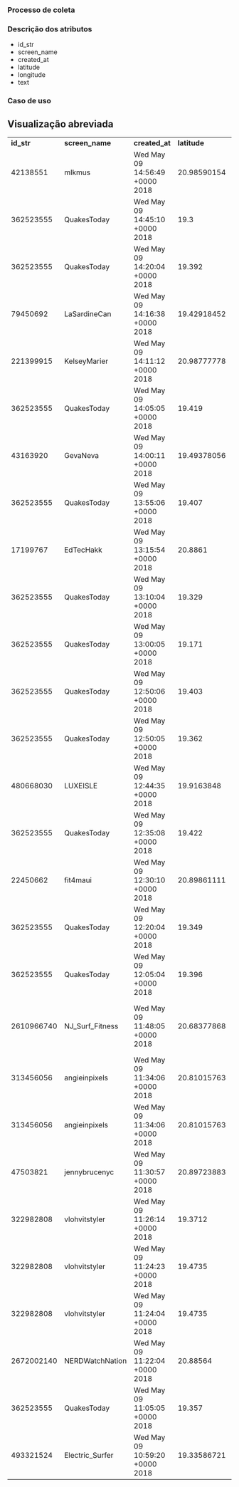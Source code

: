 ### Processo de coleta

### Descrição dos atributos

- id_str
- screen_name
- created_at
- latitude
- longitude
- text

### Caso de uso


## Visualização abreviada

| | | | | | |
| --- | --- | --- | --- | --- | --- |
| **id_str** | **screen_name** | **created_at** | **latitude** | **longitude** | **text** |
| 42138551 | mlkmus | Wed May 09 14:56:49 +0000 2018 | 20.98590154 | -156.66873096 | Happy #WhaleWednesday - Humpback Whale Fluke taken from aboard the |
| 362523555 | QuakesToday | Wed May 09 14:45:10 +0000 2018 | 19.3 | -155.248 | 1.9 magnitude #earthquake. 16 km from #Volcano, HI, United State |
| 362523555 | QuakesToday | Wed May 09 14:20:04 +0000 2018 | 19.392 | -154.928 | 2.3 magnitude #earthquake. 9 km from Leilani Estates, HI, #UnitedState |
| 79450692 | LaSardineCan | Wed May 09 14:16:38 +0000 2018 | 19.42918452 | -155.25757285 | Just posted a photo @ Hawaii Volcanoes National Par |
| 221399915 | KelseyMarier | Wed May 09 14:11:12 +0000 2018 | 20.98777778 | -156.66777778 | Collect moments, not things @ Napili, Hawai |
| 362523555 | QuakesToday | Wed May 09 14:05:05 +0000 2018 | 19.419 | -154.909 | 1.8 magnitude #earthquake. 6 km from #LeilaniEstates, HI, United State |
| 43163920 | GevaNeva | Wed May 09 14:00:11 +0000 2018 | 19.49378056 | -155.00968889 | Island Of Hawai'i Volcano UpdateOfficial Statement On Current |
| 362523555 | QuakesToday | Wed May 09 13:55:06 +0000 2018 | 19.407 | -155.266 | 2.1 magnitude #earthquake. 5 km from Volcano, #HI, United State |
| 17199767 | EdTecHakk | Wed May 09 13:15:54 +0000 2018 | 20.8861 | -156.675 | Happy Birthday to my beautiful wife, and |
| 362523555 | QuakesToday | Wed May 09 13:10:04 +0000 2018 | 19.329 | -155.104 | 1.8 magnitude #earthquake. 19 km from Volcano, #HI, United State |
| 362523555 | QuakesToday | Wed May 09 13:00:05 +0000 2018 | 19.171 | -155.134 | 2.2 magnitude #earthquake. 32 km from Volcano, HI, #UnitedState |
| 362523555 | QuakesToday | Wed May 09 12:50:06 +0000 2018 | 19.403 | -155.292 | 1.9 magnitude #earthquake. 8 km from #Volcano, HI, #UnitedState |
| 362523555 | QuakesToday | Wed May 09 12:50:05 +0000 2018 | 19.362 | -155.005 | 2.3 magnitude #earthquake. 15 km from Leilani Estates, HI, #UnitedState |
| 480668030 | LUXEISLE | Wed May 09 12:44:35 +0000 2018 | 19.9163848 | -155.88579531 | Wednesday Wanderlust. Thinking of The Big Island 🌴 and what they are |
| 362523555 | QuakesToday | Wed May 09 12:35:08 +0000 2018 | 19.422 | -154.858 | 2.0 magnitude #earthquake. 8 km from Leilani Estates, HI, #UnitedState |
| 22450662 | fit4maui | Wed May 09 12:30:10 +0000 2018 | 20.89861111 | -156.43055556 | It’s travel time! Super comfy flight OGG to Dallas with full lay |
| 362523555 | QuakesToday | Wed May 09 12:20:04 +0000 2018 | 19.349 | -155.083 | 2.0 magnitude #earthquake. 18 km from #FernAcres, HI, United State |
| 362523555 | QuakesToday | Wed May 09 12:05:04 +0000 2018 | 19.396 | -155.016 | 1.7 magnitude #earthquake. 13 km from Leilani Estates, #HI, United State |
| 2610966740 | NJ_Surf_Fitness | Wed May 09 11:48:05 +0000 2018 | 20.68377868 | -156.4417521 | Anti-gravity #lightrays #underwaterabyss #ocean #pacificocean #water |
| 313456056 | angieinpixels | Wed May 09 11:34:06 +0000 2018 | 20.81015763 | -156.62372105 | Cuteness  overload and I just can’t get enough of this day. This |
| 313456056 | angieinpixels | Wed May 09 11:34:06 +0000 2018 | 20.81015763 | -156.62372105 | Cuteness  overload and I just can’t get enough of this day. This |
| 47503821 | jennybrucenyc | Wed May 09 11:30:57 +0000 2018 | 20.89723883 | -156.70092951 | Hold on. There is land in sight. 🌟 #lifesaver #holdon #dontgiveup |
| 322982808 | vlohvitstyler | Wed May 09 11:26:14 +0000 2018 | 19.3712 | -155.205 | Took a small hike for the view. And it was cold. @ Puʻu Huluhul |
| 322982808 | vlohvitstyler | Wed May 09 11:24:23 +0000 2018 | 19.4735 | -154.92 | Hurts when you just gotta stare all over social media wishing you |
| 322982808 | vlohvitstyler | Wed May 09 11:24:04 +0000 2018 | 19.4735 | -154.92 | 😂😂😂| Original post: kidbranzhawaii | Source: CBS. | #hawaii #viral |
| 2672002140 | NERDWatchNation | Wed May 09 11:22:04 +0000 2018 | 20.88564 | -156.47766 | ___roncat___ does it again! Thank you for creating a beautiful piece |
| 362523555 | QuakesToday | Wed May 09 11:05:05 +0000 2018 | 19.357 | -155.03 | 2.0 magnitude #earthquake. 17 km from Leilani Estates, #HI, United State |
| 493321524 | Electric_Surfer | Wed May 09 10:59:20 +0000 2018 | 19.33586721 | -155.21707535 | 🤙, If Surfers Aren't Gonna Save The 🌎 Who On 🌏 Will?! @ Surfers |
